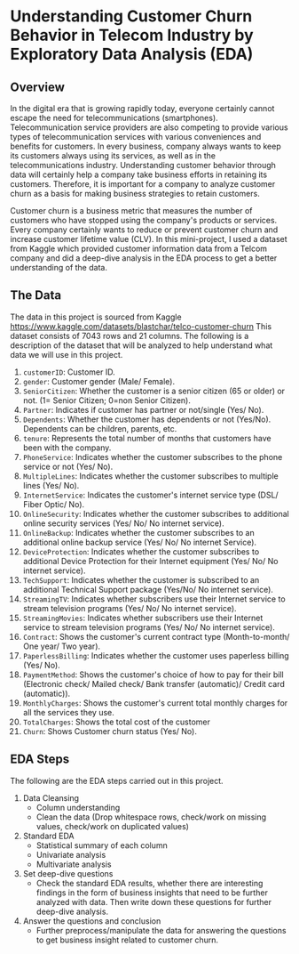 # Understanding Customer Churn Behavior in Telecom Industry by Exploratory Data Analysis (EDA)

## Overview
In the digital era that is growing rapidly today, everyone certainly cannot escape the need for telecommunications (smartphones). Telecommunication service providers are also competing to provide various types of telecommunication services with various conveniences and benefits for customers. In every business,  company always wants to keep its customers always using its services, as well as in the telecommunications industry. Understanding customer behavior through data will certainly help a company take business efforts in retaining its customers. Therefore, it is important for a company to analyze customer churn as a basis for making business strategies to retain customers.

Customer churn is a business metric that measures the number of customers who have stopped using the company's products or services. Every company certainly wants to reduce or prevent customer churn and increase customer lifetime value (CLV). In this mini-project, I used a dataset from Kaggle which provided customer information data from a Telcom company and did a deep-dive analysis in the EDA process to get a better understanding of the data.


## The Data
The data in this project is sourced from Kaggle https://www.kaggle.com/datasets/blastchar/telco-customer-churn
This dataset consists of 7043 rows and 21 columns. The following is a description of the dataset that will be analyzed to help understand what data we will use in this project.
1. `customerID`: Customer ID.
2. `gender`: Customer gender (Male/ Female).
3. `SeniorCitizen`: Whether the customer is a senior citizen (65 or older) or not. (1= Senior Citizen; 0=non Senior Citizen).
4. `Partner`: Indicates if customer has partner or not/single (Yes/ No).
5. `Dependents`: Whether the customer has dependents or not (Yes/No). Dependents can be children, parents, etc.
6. `tenure`: Represents the total number of months that customers have been with the company.
7. `PhoneService`: Indicates whether the customer subscribes to the phone service or not (Yes/ No).
8. `MultipleLines`: Indicates whether the customer subscribes to multiple lines (Yes/ No).
9. `InternetService`: Indicates the customer's internet service type (DSL/ Fiber Optic/ No).
10. `OnlineSecurity`: Indicates whether the customer subscribes to additional online security services (Yes/ No/ No internet service).
11. `OnlineBackup`: Indicates whether the customer subscribes to an additional online backup service (Yes/ No/ No internet Service).
12. `DeviceProtection`: Indicates whether the customer subscribes to additional Device Protection for their Internet equipment (Yes/ No/ No internet service).
13. `TechSupport`: Indicates whether the customer is subscribed to an additional Technical Support package (Yes/No/ No internet service).
14. `StreamingTV`: Indicates whether subscribers use their Internet service to stream television programs (Yes/ No/ No internet service).
15. `StreamingMovies`: Indicates whether subscribers use their Internet service to stream television programs (Yes/ No/ No internet service).
16. `Contract`: Shows the customer's current contract type (Month-to-month/ One year/ Two year).
17. `PaperlessBilling`: Indicates whether the customer uses paperless billing (Yes/ No).
18. `PaymentMethod`: Shows the customer's choice of how to pay for their bill (Electronic check/ Mailed check/ Bank transfer (automatic)/ Credit card (automatic)).
19. `MonthlyCharges`: Shows the customer's current total monthly charges for all the services they use.
20. `TotalCharges`: Shows the total cost of the customer
21. `Churn`: Shows Customer churn status (Yes/ No).

## EDA Steps
The following are the EDA steps carried out in this project.
1. Data Cleansing
   - Column understanding
   - Clean the data (Drop whitespace rows, check/work on missing values, check/work on duplicated values)
2. Standard EDA
   - Statistical summary of each column
   - Univariate analysis
   - Multivariate analysis
3. Set deep-dive questions
   - Check the standard EDA results, whether there are interesting findings in the form of business insights that need to be further analyzed with data. Then write down these questions for further deep-dive analysis.
4. Answer the questions and conclusion
   - Further preprocess/manipulate the data for answering the questions to get business insight related to customer churn.
